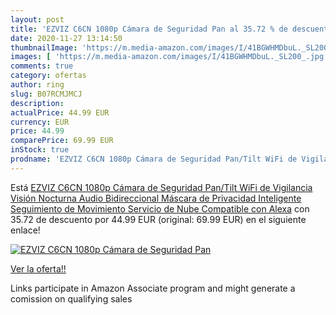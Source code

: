 ```yaml
---
layout: post
title: 'EZVIZ C6CN 1080p Cámara de Seguridad Pan al 35.72 % de descuento'
date: 2020-11-27 13:14:50
thumbnailImage: 'https://m.media-amazon.com/images/I/41BGWHMDbuL._SL200_.jpg'
images: [ 'https://m.media-amazon.com/images/I/41BGWHMDbuL._SL200_.jpg' ]
comments: true
category: ofertas
author: ring
slug: B07RCMJMCJ
description:
actualPrice: 44.99 EUR
currency: EUR
price: 44.99
comparePrice: 69.99 EUR
inStock: true
prodname: 'EZVIZ C6CN 1080p Cámara de Seguridad Pan/Tilt WiFi de Vigilancia Visión Nocturna Audio Bidireccional Máscara de Privacidad Inteligente Seguimiento de Movimiento  Servicio de Nube  Compatible con Alexa'
---
```


Está [EZVIZ C6CN 1080p Cámara de Seguridad Pan/Tilt WiFi de Vigilancia Visión Nocturna Audio Bidireccional Máscara de Privacidad Inteligente Seguimiento de Movimiento  Servicio de Nube  Compatible con Alexa](https://www.amazon.es/dp/B07RCMJMCJ/?tag=tolees-21) con 35.72 de descuento por 44.99 EUR (original: 69.99 EUR) en el siguiente enlace!

[![EZVIZ C6CN 1080p Cámara de Seguridad Pan](https://m.media-amazon.com/images/I/41BGWHMDbuL._SL200_.jpg)](https://www.amazon.es/dp/B07RCMJMCJ/?tag=tolees-21)

[Ver la oferta!!](https://www.amazon.es/dp/B07RCMJMCJ/?tag=tolees-21)

Links participate in Amazon Associate program and might generate a comission on qualifying sales


